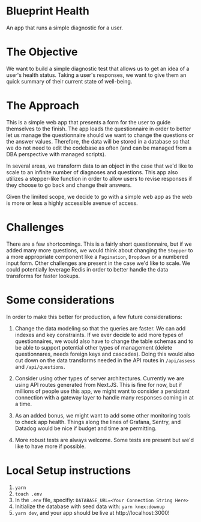 # Blueprint Health

An app that runs a simple diagnostic for a user.

# The Objective

We want to build a simple diagnostic test that allows us to get an idea of a user's health status. Taking a user's responses, we want to give them an quick summary of their current state of well-being.

# The Approach

This is a simple web app that presents a form for the user to guide themselves to the finish. The app loads the questionnaire in order to better let us manage the questionnaire should we want to change the questions or the answer values. Therefore, the data will be stored in a database so that we do not need to edit the codebase as often (and can be managed from a DBA perspective with managed scripts).

In several areas, we transform data to an object in the case that we'd like to scale to an infinite number of diagnoses and questions. This app also utilizes a stepper-like function in order to allow users to revise responses if they choose to go back and change their answers.

Given the limited scope, we decide to go with a simple web app as the web is more or less a highly accessible avenue of access.

# Challenges

There are a few shortcomings. This is a fairly short questionnaire, but if we added many more questions, we would think about changing the `Stepper` to a more appropriate component like a `Pagination`, `Dropdown` or a numbered input form. Other challenges are present in the case we'd like to scale. We could potentially leverage Redis in order to better handle the data transforms for faster lookups.

# Some considerations

In order to make this better for production, a few future considerations:

1. Change the data modeling so that the queries are faster. We can add indexes and key constraints. If we ever decide to add more types of questionnaires, we would also have to change the table schemas and to be able to support potential other types of management (delete questionnares, needs foreign keys and cascades). Doing this would also cut down on the data transforms needed in the API routes in `/api/assess` and `/api/questions`.

2. Consider using other types of server architectures. Currently we are using API routes generated from Next.JS. This is fine for now, but if millions of people use this app, we might want to consider a persistant connection with a gateway layer to handle many responses coming in at a time.

3. As an added bonus, we might want to add some other monitoring tools to check app health. Things along the lines of Grafana, Sentry, and Datadog would be nice if budget and time are permitting.

4. More robust tests are always welcome. Some tests are present but we'd like to have more if possible.

# Local Setup instructions

1. `yarn`
2. `touch .env`
3. In the `.env` file, specifiy: `DATABASE_URL=<Your Connection String Here>`
4. Initialize the database with seed data with: `yarn knex:downup`
5. `yarn dev`, and your app should be live at http://localhost:3000!

#
